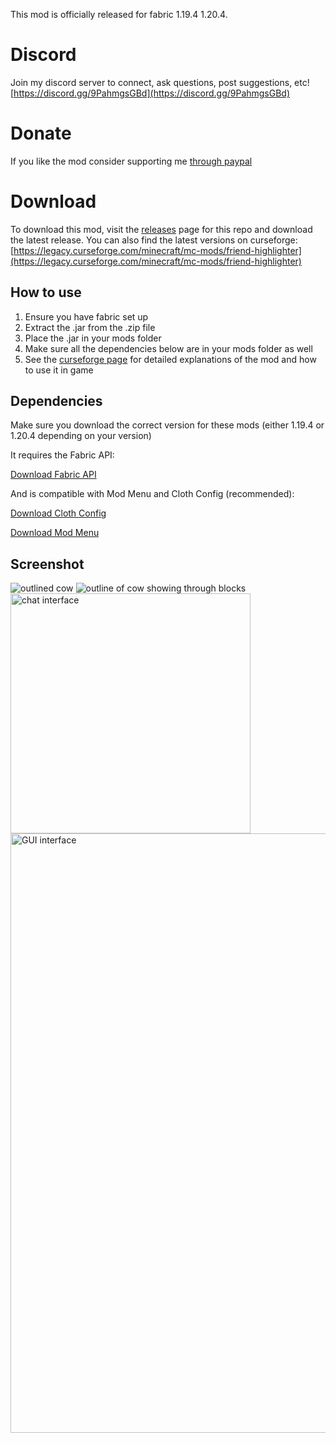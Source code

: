 This mod is officially released for fabric 1.19.4 1.20.4.

# Discord
Join my discord server to connect, ask questions, post suggestions, etc!
[https://discord.gg/9PahmgsGBd](https://discord.gg/9PahmgsGBd)

# Donate
If you like the mod consider supporting me [through paypal](https://www.paypal.com/cgi-bin/webscr?return=https://legacy.curseforge.com/projects/956756&cn=Add+special+instructions+to+the+addon+author()&business=rorsmacd%40gmail.com&bn=PP-DonationsBF:btn_donateCC_LG.gif:NonHosted&cancel_return=https://legacy.curseforge.com/projects/956756&lc=US&item_name=Friend+Highlighter+(from+curseforge.com)&cmd=_donations&rm=1&no_shipping=1&currency_code=CAD)

# Download
To download this mod, visit the [releases](https://github.com/Incandescent-Turtle/FriendHighlighter/releases) page for this repo and download the latest release. You can also find the latest versions on curseforge: [https://legacy.curseforge.com/minecraft/mc-mods/friend-highlighter](https://legacy.curseforge.com/minecraft/mc-mods/friend-highlighter)

## How to use
1. Ensure you have fabric set up
2. Extract the .jar from the .zip file
3. Place the .jar in your mods folder
4. Make sure all the dependencies below are in your mods folder as well
5. See the [curseforge page](https://legacy.curseforge.com/minecraft/mc-mods/friend-highlighter) for detailed explanations of the mod and how to use it in game

## Dependencies
Make sure you download the correct version for these mods (either 1.19.4 or 1.20.4 depending on your version)

It requires the Fabric API:

[Download Fabric API](https://www.curseforge.com/minecraft/mc-mods/fabric-api/files?page=1&pageSize=20&gameVersionTypeId=4)

And is compatible with Mod Menu and Cloth Config (recommended):

[Download Cloth Config](https://www.curseforge.com/minecraft/mc-mods/cloth-config/files?page=1&pageSize=20&gameVersionTypeId=4)

[Download Mod Menu](https://modrinth.com/mod/modmenu/versions?l=fabric)

## Screenshot
![outlined cow](https://github.com/Incandescent-Turtle/FriendHighlighter/assets/59327500/5f08d2f4-2b9d-4e40-8b01-46757aa35f3e)
![outline of cow showing through blocks](https://github.com/Incandescent-Turtle/FriendHighlighter/assets/59327500/e3f33b34-d3d6-4587-9436-b856b76369c5)
<img width="384" alt="chat interface" src="https://github.com/Incandescent-Turtle/FriendHighlighter/assets/59327500/c35cdde2-2e5f-4a8f-8ff8-02608edea2a6">
<img width="959" alt="GUI interface" src="https://github.com/Incandescent-Turtle/FriendHighlighter/assets/59327500/5c5ac65c-8751-4363-a8a3-387c31d96cc9">


